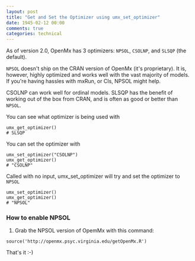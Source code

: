 ```yaml
---
layout: post
title: "Get and Set the Optimizer using umx_set_optimizer"
date: 1945-02-12 00:00
comments: true
categories: technical
---
```


As of version 2.0, OpenMx has 3 optimizers: `NPSOL`, `CSOLNP`, and `SLSQP` (the default).

`NPSOL` doesn't ship on the CRAN version of OpenMx (it's proprietary). It is, however, highly optimized and works well with the vast majority of models. If you're having hassles with mxRun, or CIs, NPSOL might help.

CSOLNP can work well for ordinal models. SLSQP has the benefit of working out of the box from CRAN, and is often as good or better than `NPSOL`.

You can see what optimizer  is being used with

```splus
umx_get_optimizer()
# SLSQP
```

You can set the optimizer with 

```splus
umx_set_optimizer("CSOLNP")
umx_get_optimizer()
# "CSOLNP"

```

Called with no input, umx_set_optimizer will try and set the optimizer to `NPSOL`

```splus
umx_set_optimizer() 
umx_get_optimizer()
# "NPSOL"
```


### How to enable NPSOL

1. Grab the NPSOL version of OpemMx with this command:

```splus
source('http://openmx.psyc.virginia.edu/getOpenMx.R')

```

That's it :-)
